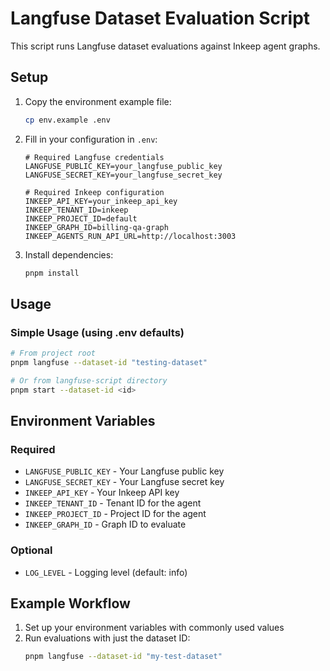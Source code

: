 # Langfuse Dataset Evaluation Script

This script runs Langfuse dataset evaluations against Inkeep agent graphs.

## Setup

1. Copy the environment example file:
   ```bash
   cp env.example .env
   ```

2. Fill in your configuration in `.env`:
   ```env
   # Required Langfuse credentials
   LANGFUSE_PUBLIC_KEY=your_langfuse_public_key
   LANGFUSE_SECRET_KEY=your_langfuse_secret_key
   
   # Required Inkeep configuration
   INKEEP_API_KEY=your_inkeep_api_key
   INKEEP_TENANT_ID=inkeep
   INKEEP_PROJECT_ID=default
   INKEEP_GRAPH_ID=billing-qa-graph
   INKEEP_AGENTS_RUN_API_URL=http://localhost:3003
   ```

3. Install dependencies:
   ```bash
   pnpm install
   ```

## Usage

### Simple Usage (using .env defaults)
```bash
# From project root
pnpm langfuse --dataset-id "testing-dataset"

# Or from langfuse-script directory
pnpm start --dataset-id <id>
```

## Environment Variables

### Required
- `LANGFUSE_PUBLIC_KEY` - Your Langfuse public key
- `LANGFUSE_SECRET_KEY` - Your Langfuse secret key
- `INKEEP_API_KEY` - Your Inkeep API key
- `INKEEP_TENANT_ID` - Tenant ID for the agent
- `INKEEP_PROJECT_ID` - Project ID for the agent
- `INKEEP_GRAPH_ID` - Graph ID to evaluate

### Optional
- `LOG_LEVEL` - Logging level (default: info)


## Example Workflow

1. Set up your environment variables with commonly used values
2. Run evaluations with just the dataset ID:
   ```bash
   pnpm langfuse --dataset-id "my-test-dataset"
   ```

